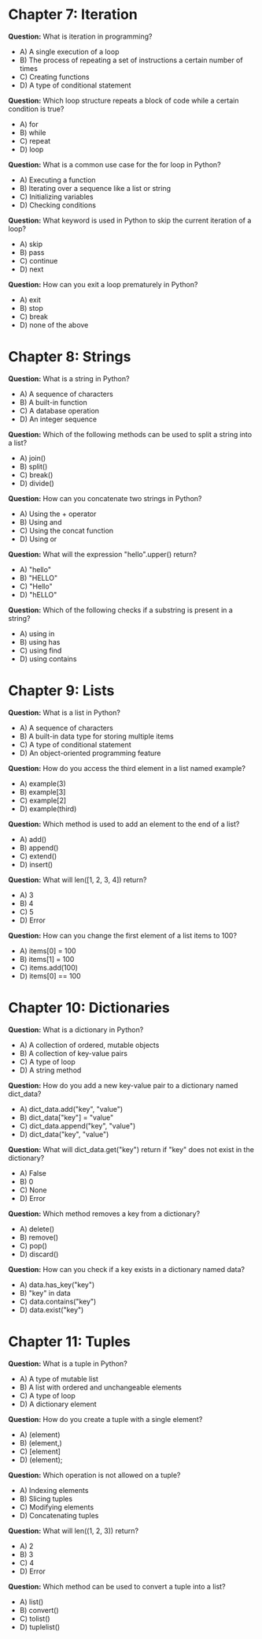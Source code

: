 # Chapter 7: Iteration

**Question:** What is iteration in programming?  
- A) A single execution of a loop  
- B) The process of repeating a set of instructions a certain number of times  
- C) Creating functions  
- D) A type of conditional statement  

**Question:** Which loop structure repeats a block of code while a certain condition is true?  
- A) for  
- B) while  
- C) repeat  
- D) loop  

**Question:** What is a common use case for the for loop in Python?  
- A) Executing a function  
- B) Iterating over a sequence like a list or string  
- C) Initializing variables  
- D) Checking conditions  

**Question:** What keyword is used in Python to skip the current iteration of a loop?  
- A) skip  
- B) pass  
- C) continue  
- D) next  

**Question:** How can you exit a loop prematurely in Python?  
- A) exit  
- B) stop  
- C) break  
- D) none of the above  

# Chapter 8: Strings

**Question:** What is a string in Python?  
- A) A sequence of characters  
- B) A built-in function  
- C) A database operation  
- D) An integer sequence  

**Question:** Which of the following methods can be used to split a string into a list?  
- A) join()  
- B) split()  
- C) break()  
- D) divide()  

**Question:** How can you concatenate two strings in Python?  
- A) Using the + operator  
- B) Using and  
- C) Using the concat function  
- D) Using or  

**Question:** What will the expression "hello".upper() return?  
- A) "hello"  
- B) "HELLO"  
- C) "Hello"  
- D) "hELLO"  

**Question:** Which of the following checks if a substring is present in a string?  
- A) using in  
- B) using has  
- C) using find  
- D) using contains  

# Chapter 9: Lists

**Question:** What is a list in Python?  
- A) A sequence of characters  
- B) A built-in data type for storing multiple items  
- C) A type of conditional statement  
- D) An object-oriented programming feature  

**Question:** How do you access the third element in a list named example?  
- A) example(3)  
- B) example[3]  
- C) example[2]  
- D) example(third)  

**Question:** Which method is used to add an element to the end of a list?  
- A) add()  
- B) append()  
- C) extend()  
- D) insert()  

**Question:** What will len([1, 2, 3, 4]) return?  
- A) 3  
- B) 4  
- C) 5  
- D) Error  

**Question:** How can you change the first element of a list items to 100?  
- A) items[0] = 100  
- B) items[1] = 100  
- C) items.add(100)  
- D) items[0] == 100  

# Chapter 10: Dictionaries

**Question:** What is a dictionary in Python?  
- A) A collection of ordered, mutable objects  
- B) A collection of key-value pairs  
- C) A type of loop  
- D) A string method  

**Question:** How do you add a new key-value pair to a dictionary named dict_data?  
- A) dict_data.add("key", "value")  
- B) dict_data["key"] = "value"  
- C) dict_data.append("key", "value")  
- D) dict_data("key", "value")  

**Question:** What will dict_data.get("key") return if "key" does not exist in the dictionary?  
- A) False  
- B) 0  
- C) None  
- D) Error  

**Question:** Which method removes a key from a dictionary?  
- A) delete()  
- B) remove()  
- C) pop()  
- D) discard()  

**Question:** How can you check if a key exists in a dictionary named data?  
- A) data.has_key("key")  
- B) "key" in data  
- C) data.contains("key")  
- D) data.exist("key")  

# Chapter 11: Tuples

**Question:** What is a tuple in Python?  
- A) A type of mutable list  
- B) A list with ordered and unchangeable elements  
- C) A type of loop  
- D) A dictionary element  

**Question:** How do you create a tuple with a single element?  
- A) (element)  
- B) (element,)  
- C) [element]  
- D) (element);  

**Question:** Which operation is not allowed on a tuple?  
- A) Indexing elements  
- B) Slicing tuples  
- C) Modifying elements  
- D) Concatenating tuples  

**Question:** What will len((1, 2, 3)) return?  
- A) 2  
- B) 3  
- C) 4  
- D) Error  

**Question:** Which method can be used to convert a tuple into a list?  
- A) list()  
- B) convert()  
- C) tolist()  
- D) tuplelist()